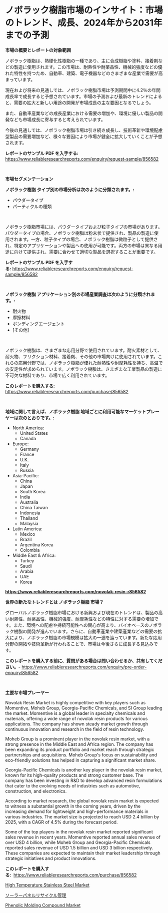<p><h1>ノボラック樹脂市場のインサイト：市場のトレンド、成長、2024年から2031年までの予測</h1></p><p><strong>市場の概要とレポートの対象範囲</strong></p>
<p><p>ノボラック樹脂は、熱硬化性樹脂の一種であり、主に合成樹脂や塗料、接着剤などの製造に使用されます。この市場は、耐熱性や耐薬品性、機械的強度などの優れた特性を持つため、自動車、建築、電子機器などのさまざまな産業で需要が高まっています。</p><p>現在および将来の見通しでは、ノボラック樹脂市場は予測期間中に4.2％の年間成長率で成長すると予想されています。市場の予測および最新のトレンドによると、需要の拡大と新しい用途の開発が市場成長の主な要因となるでしょう。</p><p>また、自動車産業などの成長産業における需要の増加や、環境に優しい製品の開発なども市場成長に寄与すると考えられています。</p><p>今後の見通しでは、ノボラック樹脂市場は引き続き成長し、技術革新や環境配慮型製品の需要増加など、様々な要因により市場が健全に拡大していくことが予想されます。</p></p>
<p><strong>レポートのサンプル PDF を入手する:</strong> <a href="https://www.reliableresearchreports.com/enquiry/request-sample/856582">https://www.reliableresearchreports.com/enquiry/request-sample/856582</a></p>
<p>&nbsp;</p>
<p><strong>市場セグメンテーション</strong></p>
<p><strong>ノボラック樹脂 タイプ別の市場分析は次のように分類されます。:</strong></p>
<p><ul><li>パウダータイプ</li><li>パーティクルの種類</li></ul></p>
<p>&nbsp;</p>
<p><p>ノボラック樹脂市場には、パウダータイプおよび粒子タイプの市場があります。パウダータイプの場合、ノボラック樹脂は粉末状で提供され、製品の製造に使用されます。一方、粒子タイプの場合、ノボラック樹脂は微粒子として提供され、特定のアプリケーションや製品への使用が可能です。両方の市場は異なる用途に向けて提供され、需要に合わせて適切な製品を選択することが重要です。</p></p>
<p><strong>レポートのサンプル PDF を入手する:</strong>&nbsp;<a href="https://www.reliableresearchreports.com/enquiry/request-sample/856582">https://www.reliableresearchreports.com/enquiry/request-sample/856582</a></p>
<p>&nbsp;</p>
<p><strong> ノボラック樹脂 アプリケーション別の市場産業調査は次のように分類されます。:</strong></p>
<p><ul><li>耐火物</li><li>摩擦材料</li><li>ボンディングエージェント</li><li>[その他]</li></ul></p>
<p>&nbsp;</p>
<p><p>ノボラック樹脂は、さまざまな応用分野で使用されています。耐火素材として、耐火物、フリクション材料、接着剤、その他の市場向けに使用されています。これらの応用分野では、ノボラック樹脂が優れた耐熱性や耐摩耗性を持ち、高温での安定性が求められています。ノボラック樹脂は、さまざまな工業製品の製造に不可欠な材料であり、市場で広く利用されています。</p></p>
<p><strong>このレポートを購入する:</strong>&nbsp; <a href="https://www.reliableresearchreports.com/purchase/856582">https://www.reliableresearchreports.com/purchase/856582</a></p>
<p>&nbsp;</p>
<p><strong>地域に関して言えば、ノボラック樹脂 地域ごとに利用可能なマーケットプレーヤーは次のとおりです。:</strong></p>
<p><ul>
    <li>
        North America:
        <ul>
            <li>United States</li>
            <li>Canada</li>
        </ul>
    </li>
    <li>
        Europe:
        <ul>
            <li>Germany</li>
            <li>France</li>
            <li>U.K.</li>
            <li>Italy</li>
            <li>Russia</li>
        </ul>
    </li>
    <li>
        Asia-Pacific:
        <ul>
            <li>China</li>
            <li>Japan</li>
            <li>South Korea</li>
            <li>India</li>
            <li>Australia</li>
            <li>China Taiwan</li>
            <li>Indonesia</li>
            <li>Thailand</li>
            <li>Malaysia</li>
        </ul>
    </li>
    <li>
        Latin America:
        <ul>
            <li>Mexico</li>
            <li>Brazil</li>
            <li>Argentina Korea</li>
            <li>Colombia</li>
        </ul>
    </li>
    <li>
        Middle East & Africa:
        <ul>
            <li>Turkey</li>
            <li>Saudi</li>
            <li>Arabia</li>
            <li>UAE</li>
            <li>Korea</li>
        </ul>
    </li>
    </ul></p>
<p><strong><a href="https://www.reliableresearchreports.com/novolak-resin-r856582">https://www.reliableresearchreports.com/novolak-resin-r856582</a></strong>&nbsp;</p>
<p><strong>世界の新たなトレンドとは ノボラック樹脂 市場？</strong></p>
<p><p>グローバルノボラック樹脂市場における新興および現在のトレンドは、製品の高い耐熱性、耐薬品性、機械的強度、耐摩耗性などの特性に対する需要の増加です。また、環境への配慮や持続可能性への関心が高まり、バイオベースのノボラック樹脂の開発が進んでいます。さらに、自動車産業や建築産業などの需要の拡大により、ノボラック樹脂の市場規模は拡大の一途を辿っています。新たな応用分野の開拓や技術革新が行われることで、市場は今後さらに成長する見込みです。</p></p>
<p><strong>このレポートを購入する前に、質問がある場合は問い合わせるか、共有してください。</strong>- <a href="https://www.reliableresearchreports.com/enquiry/pre-order-enquiry/856582">https://www.reliableresearchreports.com/enquiry/pre-order-enquiry/856582</a></p>
<p>&nbsp;</p>
<p><strong>主要な市場プレーヤー</strong></p>
<p><p>Novolak Resin Market is highly competitive with key players such as Momentive, Moheb Group, Georgia-Pacific Chemicals, and SI Group leading the market. Momentive is a global leader in specialty chemicals and materials, offering a wide range of novolak resin products for various applications. The company has shown steady market growth through continuous innovation and research in the field of resin technology.</p><p>Moheb Group is a prominent player in the novolak resin market, with a strong presence in the Middle East and Africa region. The company has been expanding its product portfolio and market reach through strategic partnerships and acquisitions. Moheb Group's focus on sustainability and eco-friendly solutions has helped in capturing a significant market share.</p><p>Georgia-Pacific Chemicals is another key player in the novolak resin market, known for its high-quality products and strong customer base. The company has been investing in R&D to develop advanced resin formulations that cater to the evolving needs of industries such as automotive, construction, and electronics.</p><p>According to market research, the global novolak resin market is expected to witness a substantial growth in the coming years, driven by the increasing demand for lightweight and high-performance materials in various industries. The market size is projected to reach USD 2.4 billion by 2025, with a CAGR of 4.5% during the forecast period.</p><p>Some of the top players in the novolak resin market reported significant sales revenue in recent years. Momentive reported annual sales revenue of over USD 4 billion, while Moheb Group and Georgia-Pacific Chemicals reported sales revenue of USD 1.5 billion and USD 3 billion respectively. These companies are expected to maintain their market leadership through strategic initiatives and product innovations.</p></p>
<p><strong>このレポートを購入する:</strong>&nbsp;&nbsp;<a href="https://www.reliableresearchreports.com/purchase/856582">https://www.reliableresearchreports.com/purchase/856582</a></p>
<p><p><a href="https://gratis-rainforest-2ca.notion.site/High-Temperature-Stainless-Steel-Market-Size-Share-Trends-Analysis-Report-By-Application-Regiona-238f515ffbf2472b91d898724cbceb0e">High Temperature Stainless Steel Market</a></p><p><a href="https://medium.com/@peterpatel626/%E5%A4%AA%E9%99%BD%E5%85%89%E3%83%91%E3%83%8D%E3%83%AB%E3%83%AA%E3%82%B5%E3%82%A4%E3%82%AF%E3%83%AB%E7%AE%A1%E7%90%86%E5%B8%82%E5%A0%B4%E3%81%AE%E3%83%88%E3%83%AC%E3%83%B3%E3%83%89%E3%81%8A%E3%82%88%E3%81%B3%E5%B8%82%E5%A0%B4%E5%88%86%E6%9E%90%E3%81%AF-2024%E5%B9%B4%E3%81%8B%E3%82%892031%E5%B9%B4%E3%81%BE%E3%81%A7%E3%81%AE%E6%9C%9F%E9%96%93%E3%81%AB%E4%BA%88%E6%B8%AC%E3%81%95%E3%82%8C%E3%81%A6%E3%81%84%E3%81%BE%E3%81%99-9baefa083904">ソーラーパネルリサイクル管理</a></p><p><a href="https://metal-farmhouse-e95.notion.site/Phenolic-Molding-Compound-Market-Size-Furnishes-Valuable-Information-Encompassing-Market-Share-Mark-d0d49bb0acf1482fbc9874b1ff159006">Phenolic Molding Compound Market</a></p></p>